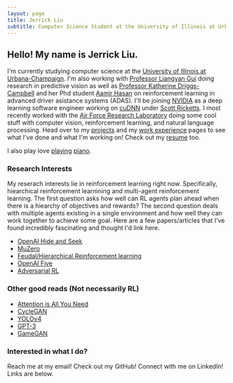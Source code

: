 ```yaml
---
layout: page
title: Jerrick Liu
subtitle: Computer Science Student at the University of Illinois at Urbana-Champaign
---
```


## Hello! My name is Jerrick Liu.

I'm currently studying computer science at the [University of Illinois at Urbana-Champaign](https://cs.illinois.edu/). I'm also working with [Professor Liangyan Gui](https://cs.illinois.edu/about/people/all-faculty/lgui) doing research in predictive vision as well as [Professor Katherine Driggs-Campbell](https://krdc.web.illinois.edu) and her Phd student [Aamir Hasan](https://aamzhas.github.io/) on reinforcement learning in advanced driver asistance systems (ADAS). I'll be joining [NVIDIA](https://www.nvidia.com/en-us/) as a deep learning software engineer working on [cuDNN](https://developer.nvidia.com/cudnn) under [Scott Ricketts](https://www.linkedin.com/in/scott-ricketts-b6a12346/). I most recently worked with the [Air Force Research Laboratory](https://www.afrl.af.mil/) doing some cool stuff with computer vision, reinforcement learning, and natural language processing. Head over to my [projects](projects/projects.html) and my [work experience](work.md) pages to see what I've done and what I'm working on! Check out my [resume](assets/resume/JerrickLiuResume.pdf) too.

I also play love [playing](assets/audio/AudioExport.m4a) [piano](assets/audio/AudioExport-2.m4a).

### Research Interests

My reserach interests lie in reinforcement learning right now. Specifically, hiearchical reinforcement learnining and multi-agent reinforcement learning. The first question asks how well can RL agents plan ahead when there is a hiearchy of objectives and rewards? The second question deals with multiple agents existing in a single environment and how well they can work together to achieve some goal. Here are a few papers/articles that I've found incredibly fascinating and thought I'd link here.

- [OpenAI Hide and Seek](https://openai.com/blog/emergent-tool-use/)
- [MuZero](https://deepmind.com/blog/article/muzero-mastering-go-chess-shogi-and-atari-without-rules)
- [Feudal/Hierarchical Reinforcement learning](https://arxiv.org/abs/1703.01161)
- [OpenAI Five](https://openai.com/projects/five/)
- [Adversarial RL](https://openreview.net/pdf?id=HJgEMpVFwB)

### Other good reads (Not necessarily RL)

- [Attention is All You Need](https://arxiv.org/abs/1706.03762)
- [CycleGAN](https://junyanz.github.io/CycleGAN/)
- [YOLOv4](https://arxiv.org/abs/2004.10934)
- [GPT-3](https://arxiv.org/pdf/2005.14165.pdf)
- [GameGAN](https://arxiv.org/pdf/2005.12126.pdf)

### Interested in what I do?

Reach me at my email! Check out my GitHub! Connect with me on LinkedIn! Links are below.

